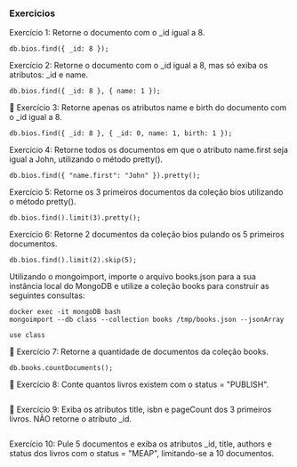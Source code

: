 ### Exercicios

Exercício 1: Retorne o documento com o _id igual a 8.
```
db.bios.find({ _id: 8 });
```

Exercício 2: Retorne o documento com o _id igual a 8, mas só exiba os atributos: _id e name.
```
db.bios.find({ _id: 8 }, { name: 1 });
```

🚀 Exercício 3: Retorne apenas os atributos name e birth do documento com o _id igual a 8.
```
db.bios.find({ _id: 8 }, { _id: 0, name: 1, birth: 1 });
```

Exercício 4: Retorne todos os documentos em que o atributo name.first seja igual a John, utilizando o método pretty().
```
db.bios.find({ "name.first": "John" }).pretty();
```

Exercício 5: Retorne os 3 primeiros documentos da coleção bios utilizando o método pretty().
```
db.bios.find().limit(3).pretty();
```

Exercício 6: Retorne 2 documentos da coleção bios pulando os 5 primeiros documentos.
```
db.bios.find().limit(2).skip(5);
```

Utilizando o mongoimport, importe o arquivo books.json para a sua instância local do MongoDB e utilize a coleção books para construir as seguintes consultas:
```
docker exec -it mongoDB bash
mongoimport --db class --collection books /tmp/books.json --jsonArray    
```
```
use class
```

🚀 Exercício 7: Retorne a quantidade de documentos da coleção books.
```
db.books.countDocuments();
```

🚀 Exercício 8: Conte quantos livros existem com o status = "PUBLISH".
```

```

🚀 Exercício 9: Exiba os atributos title, isbn e pageCount dos 3 primeiros livros. NÃO retorne o atributo _id.
```

```

Exercício 10: Pule 5 documentos e exiba os atributos _id, title, authors e status dos livros com o status = "MEAP", limitando-se a 10 documentos.
```

```
